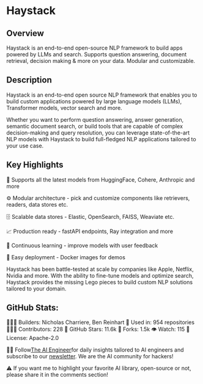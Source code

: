 # Haystack

## Overview
Haystack is an end-to-end open-source NLP framework to build apps powered by LLMs and search. Supports question answering, document retrieval, decision making & more on your data. Modular and customizable.

## Description

Haystack is an end-to-end open source NLP framework that enables you to build custom applications powered by large language models (LLMs), Transformer models, vector search and more.

Whether you want to perform question answering, answer generation, semantic document search, or build tools that are capable of complex decision-making and query resolution, you can leverage state-of-the-art NLP models with Haystack to build full-fledged NLP applications tailored to your use case.

## Key Highlights

🤗 Supports all the latest models from HuggingFace, Cohere, Anthropic and more

⚙️ Modular architecture - pick and customize components like retrievers, readers, data stores etc.

🗄️ Scalable data stores - Elastic, OpenSearch, FAISS, Weaviate etc.

📈 Production ready - fastAPI endpoints, Ray integration and more

🔁 Continuous learning - improve models with user feedback

🐳 Easy deployment - Docker images for demos

Haystack has been battle-tested at scale by companies like Apple, Netflix, Nvidia and more. With the ability to fine-tune models and optimize search, Haystack provides the missing Lego pieces to build custom NLP solutions tailored to your domain.

## GitHub Stats:

👷🏽‍♀️ Builders: Nicholas Charriere, Ben Reinhart
💾 Used in: 954 repositories
👩🏽‍💻 Contributors: 228
💫 GitHub Stars: 11.6k
🍴 Forks: 1.5k
👁️ Watch: 115
🪪 License: Apache-2.0

🧙🏽 Follow[The AI Engineer](https://www.linkedin.com/company/theaiengineer/)for daily insights tailored to AI engineers and subscribe to our [newsletter](http://theaiengineerco.substack.com). We are the AI community for hackers!

⚠️ If you want me to highlight your favorite AI library, open-source or not, please share it in the comments section!